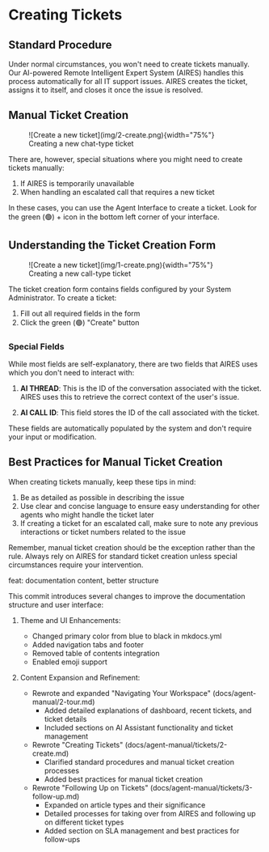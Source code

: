 # Creating Tickets

## Standard Procedure

Under normal circumstances, you won't need to create tickets manually. Our AI-powered Remote Intelligent Expert System (AIRES) handles this process automatically for all IT support issues. AIRES creates the ticket, assigns it to itself, and closes it once the issue is resolved.

## Manual Ticket Creation

<figure markdown="span">
    ![Create a new ticket](img/2-create.png){width="75%"}
    <figcaption>Creating a new chat-type ticket</figcaption>
</figure>

There are, however, special situations where you might need to create tickets manually:

1. If AIRES is temporarily unavailable
2. When handling an escalated call that requires a new ticket

In these cases, you can use the Agent Interface to create a ticket. Look for the green (🟢) + icon in the bottom left corner of your interface.

## Understanding the Ticket Creation Form

<figure markdown="span">
    ![Create a new ticket](img/1-create.png){width="75%"}
    <figcaption>Creating a new call-type ticket</figcaption>
</figure>

The ticket creation form contains fields configured by your System Administrator. To create a ticket:

1. Fill out all required fields in the form
2. Click the green (🟢) "Create" button

### Special Fields

While most fields are self-explanatory, there are two fields that AIRES uses which you don't need to interact with:

1. **AI THREAD**: This is the ID of the conversation associated with the ticket. AIRES uses this to retrieve the correct context of the user's issue.

2. **AI CALL ID**: This field stores the ID of the call associated with the ticket.

These fields are automatically populated by the system and don't require your input or modification.

## Best Practices for Manual Ticket Creation

When creating tickets manually, keep these tips in mind:

1. Be as detailed as possible in describing the issue
2. Use clear and concise language to ensure easy understanding for other agents who might handle the ticket later
3. If creating a ticket for an escalated call, make sure to note any previous interactions or ticket numbers related to the issue

Remember, manual ticket creation should be the exception rather than the rule. Always rely on AIRES for standard ticket creation unless special circumstances require your intervention.


feat: documentation content, better structure


This commit introduces several changes to improve the documentation structure and user interface:

1. Theme and UI Enhancements:
   - Changed primary color from blue to black in mkdocs.yml
   - Added navigation tabs and footer
   - Removed table of contents integration
   - Enabled emoji support

2. Content Expansion and Refinement:
   - Rewrote and expanded "Navigating Your Workspace" (docs/agent-manual/2-tour.md)
     * Added detailed explanations of dashboard, recent tickets, and ticket details
     * Included sections on AI Assistant functionality and ticket management
   - Rewrote "Creating Tickets" (docs/agent-manual/tickets/2-create.md)
     * Clarified standard procedures and manual ticket creation processes
     * Added best practices for manual ticket creation
   - Rewrote "Following Up on Tickets" (docs/agent-manual/tickets/3-follow-up.md)
     * Expanded on article types and their significance
     * Detailed processes for taking over from AIRES and following up on different ticket types
     * Added section on SLA management and best practices for follow-ups
